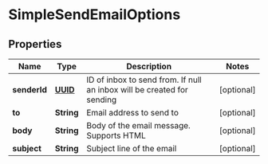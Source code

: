 

# SimpleSendEmailOptions

## Properties

Name | Type | Description | Notes
------------ | ------------- | ------------- | -------------
**senderId** | [**UUID**](UUID) | ID of inbox to send from. If null an inbox will be created for sending |  [optional]
**to** | **String** | Email address to send to |  [optional]
**body** | **String** | Body of the email message. Supports HTML |  [optional]
**subject** | **String** | Subject line of the email |  [optional]




